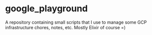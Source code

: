 # google_playground
A repository containing small scripts that I use to manage some GCP infrastructure chores, notes, etc. Mostly Elixir of course =)
